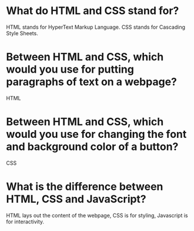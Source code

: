 # What do HTML and CSS stand for?
HTML stands for HyperText Markup Language. CSS stands for Cascading Style Sheets.
# Between HTML and CSS, which would you use for putting paragraphs of text on a webpage?
HTML
# Between HTML and CSS, which would you use for changing the font and background color of a button?
CSS
# What is the difference between HTML, CSS and JavaScript?
HTML lays out the content of the webpage, CSS is for styling, Javascript is for interactivity.